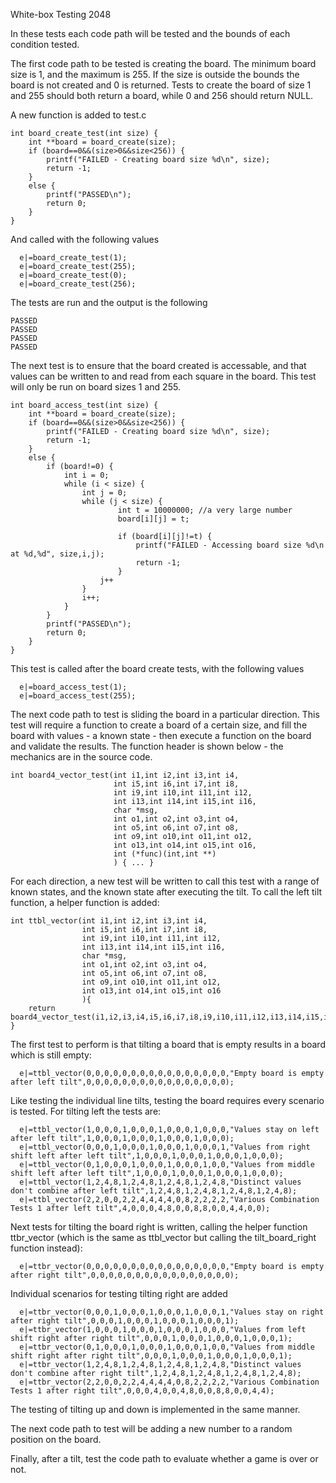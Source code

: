 White-box Testing 2048

In these tests each code path will be tested and the bounds of each condition tested.

The first code path to be tested is creating the board. The minimum board size is 1, and the maximum is 255. If the size is outside the bounds the board is not created and 0 is returned. Tests to create the board of size 1 and 255 should both return a board, while 0 and 256 should return NULL.

A new function is added to test.c
```
int board_create_test(int size) {
	int **board = board_create(size);
	if (board==0&&(size>0&&size<256)) {
		printf("FAILED - Creating board size %d\n", size);
		return -1;
	}
	else {
		printf("PASSED\n");
		return 0;
	}
}
```
And called with the following values
```
  e|=board_create_test(1);
  e|=board_create_test(255);
  e|=board_create_test(0);
  e|=board_create_test(256);
```
The tests are run and the output is the following
```
PASSED
PASSED
PASSED
PASSED
```
The next test is to ensure that the board created is accessable, and that values can be written to and read from each square in the board. This test will only be run on board sizes 1 and 255.
```
int board_access_test(int size) {
	int **board = board_create(size);
	if (board==0&&(size>0&&size<256)) {
		printf("FAILED - Creating board size %d\n", size);
		return -1;
	}
	else {
		if (board!=0) {
			int i = 0;
			while (i < size) {
				int j = 0;
				while (j < size) {
						int t = 10000000; //a very large number
						board[i][j] = t;
						
						if (board[i][j]!=t) {
							printf("FAILED - Accessing board size %d\n at %d,%d", size,i,j);
							return -1;
						}
					j++
				}
				i++;
			}
		}
		printf("PASSED\n");
		return 0;
	}
}
```
This test is called after the board create tests, with the following values
```
  e|=board_access_test(1);
  e|=board_access_test(255);
```


The next code path to test is sliding the board in a particular direction.  This test will require a function to create a board of a certain size, and fill the board with values - a known state - then execute a function on the board and validate the results. The function header is shown below - the mechanics are in the source code.
```
int board4_vector_test(int i1,int i2,int i3,int i4,
					   int i5,int i6,int i7,int i8,
					   int i9,int i10,int i11,int i12,
					   int i13,int i14,int i15,int i16,
					   char *msg,
                       int o1,int o2,int o3,int o4,
					   int o5,int o6,int o7,int o8,
					   int o9,int o10,int o11,int o12,
					   int o13,int o14,int o15,int o16,
                       int (*func)(int,int **)
					   ) { ... }
```
For each direction, a new test will be written to call this test with a range of known states, and the known state after executing the tilt. To call the left tilt function, a helper function is added:
```
int ttbl_vector(int i1,int i2,int i3,int i4,
				int i5,int i6,int i7,int i8,
				int i9,int i10,int i11,int i12,
				int i13,int i14,int i15,int i16,
				char *msg,
				int o1,int o2,int o3,int o4,
				int o5,int o6,int o7,int o8,
				int o9,int o10,int o11,int o12,
				int o13,int o14,int o15,int o16
				){	
	return board4_vector_test(i1,i2,i3,i4,i5,i6,i7,i8,i9,i10,i11,i12,i13,i14,i15,i16,msg,o1,o2,o3,o4,o5,o6,o7,o8,o9,o10,o11,o12,o13,o14,o15,o16,tilt_board_left);
}
```
The first test to perform is that tilting a board that is empty results in a board which is still empty:
```
  e|=ttbl_vector(0,0,0,0,0,0,0,0,0,0,0,0,0,0,0,0,"Empty board is empty after left tilt",0,0,0,0,0,0,0,0,0,0,0,0,0,0,0,0);
```
Like testing the individual line tilts, testing the board requires every scenario is tested. For tilting left the tests are:
```
  e|=ttbl_vector(1,0,0,0,1,0,0,0,1,0,0,0,1,0,0,0,"Values stay on left after left tilt",1,0,0,0,1,0,0,0,1,0,0,0,1,0,0,0);
  e|=ttbl_vector(0,0,0,1,0,0,0,1,0,0,0,1,0,0,0,1,"Values from right shift left after left tilt",1,0,0,0,1,0,0,0,1,0,0,0,1,0,0,0);
  e|=ttbl_vector(0,1,0,0,0,1,0,0,0,1,0,0,0,1,0,0,"Values from middle shift left after left tilt",1,0,0,0,1,0,0,0,1,0,0,0,1,0,0,0);
  e|=ttbl_vector(1,2,4,8,1,2,4,8,1,2,4,8,1,2,4,8,"Distinct values don't combine after left tilt",1,2,4,8,1,2,4,8,1,2,4,8,1,2,4,8);
  e|=ttbl_vector(2,2,0,0,2,2,4,4,4,4,0,8,2,2,2,2,"Various Combination Tests 1 after left tilt",4,0,0,0,4,8,0,0,8,8,0,0,4,4,0,0);
```
Next tests for tilting the board right is written, calling the helper function ttbr_vector (which is the same as ttbl_vector but calling the tilt_board_right function instead):
```
  e|=ttbr_vector(0,0,0,0,0,0,0,0,0,0,0,0,0,0,0,0,"Empty board is empty after right tilt",0,0,0,0,0,0,0,0,0,0,0,0,0,0,0,0);
```
Individual scenarios for testing tilting right are added
```
  e|=ttbr_vector(0,0,0,1,0,0,0,1,0,0,0,1,0,0,0,1,"Values stay on right after right tilt",0,0,0,1,0,0,0,1,0,0,0,1,0,0,0,1);
  e|=ttbr_vector(1,0,0,0,1,0,0,0,1,0,0,0,1,0,0,0,"Values from left shift right after right tilt",0,0,0,1,0,0,0,1,0,0,0,1,0,0,0,1);
  e|=ttbr_vector(0,1,0,0,0,1,0,0,0,1,0,0,0,1,0,0,"Values from middle shift right after right tilt",0,0,0,1,0,0,0,1,0,0,0,1,0,0,0,1);
  e|=ttbr_vector(1,2,4,8,1,2,4,8,1,2,4,8,1,2,4,8,"Distinct values don't combine after right tilt",1,2,4,8,1,2,4,8,1,2,4,8,1,2,4,8);
  e|=ttbr_vector(2,2,0,0,2,2,4,4,4,4,0,8,2,2,2,2,"Various Combination Tests 1 after right tilt",0,0,0,4,0,0,4,8,0,0,8,8,0,0,4,4);
```
The testing of tilting up and down is implemented in the same manner.

The next code path to test will be adding a new number to a random position on the board.

Finally, after a tilt, test the code path to evaluate whether a game is over or not.
